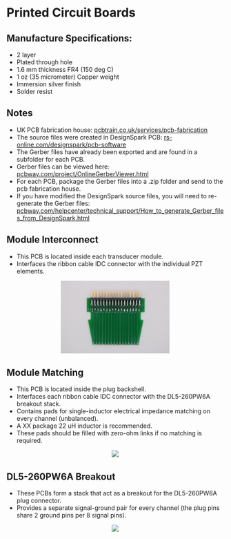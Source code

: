 # Printed Circuit Boards

## Manufacture Specifications:
- 2 layer
- Plated through hole
- 1.6 mm thickness FR4 (150 deg C)
- 1 oz (35 micrometer) Copper weight
- Immersion silver finish
- Solder resist

## Notes
- UK PCB fabrication house: [pcbtrain.co.uk/services/pcb-fabrication](https://www.pcbtrain.co.uk/services/pcb-fabrication)
- The source files were created in DesignSpark PCB: [rs-online.com/designspark/pcb-software](https://www.rs-online.com/designspark/pcb-software)
- The Gerber files have already been exported and are found in a subfolder for each PCB. 
- Gerber files can be viewed here: [pcbway.com/project/OnlineGerberViewer.html](https://www.pcbway.com/project/OnlineGerberViewer.html)
- For each PCB, package the Gerber files into a .zip folder and send to the pcb fabrication house.
- If you have modified the DesignSpark source files, you will need to re-generate the Gerber files: [pcbway.com/helpcenter/technical_support/How_to_generate_Gerber_files_from_DesignSpark.html](https://www.pcbway.com/helpcenter/technical_support/How_to_generate_Gerber_files_from_DesignSpark.html)

## Module Interconnect

- This PCB is located inside each transducer module.
- Interfaces the ribbon cable IDC connector with the individual PZT elements.

<p align="center">
  <img src="https://github.com/morganjroberts/open-UST/blob/main/docs/img/pcb-housing-assembly/module-interconnect.png" width="50%">
</p>

## Module Matching

- This PCB is located inside the plug backshell.
- Interfaces each ribbon cable IDC connector with the DL5-260PW6A breakout stack.
- Contains pads for single-inductor electrical impedance matching on every channel (unbalanced).
- A XX package 22 uH inductor is recommended.
- These pads should be filled with zero-ohm links if no matching is required.

<p align="center">
  <img src="https://github.com/morganjroberts/open-UST/blob/main/docs/img/pcb-assembly/module-matching.png" width="50%">
</p>

## DL5-260PW6A Breakout

- These PCBs form a stack that act as a breakout for the DL5-260PW6A plug connector.
- Provides a separate signal-ground pair for every channel (the plug pins share 2 ground pins per 8 signal pins).

<p align="center">
  <img src="https://github.com/morganjroberts/open-UST/blob/main/docs/img/pcb-assembly/DL5-260PW6A-breakout.png" width="100%">
</p>

